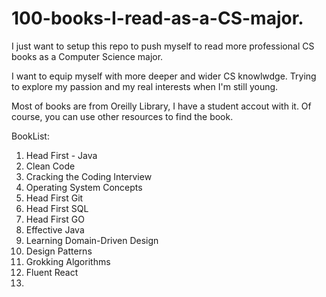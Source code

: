 # 100-books-I-read-as-a-CS-major.

I just want to setup this repo to push myself to read more professional CS books as a Computer Science major. 

I want to equip myself with more deeper and wider CS knowlwdge. Trying to explore my passion and my real interests when I'm still young. 

Most of books are from Oreilly Library, I have a student accout with it. Of course, you can use other resources to find the book.

BookList: 
1. Head First - Java
2. Clean Code
3. Cracking the Coding Interview
4. Operating System Concepts
5. Head First Git
6. Head First SQL
7. Head First GO
8. Effective Java
9. Learning Domain-Driven Design
10. Design Patterns
11. Grokking Algorithms
12. Fluent React
13. 
